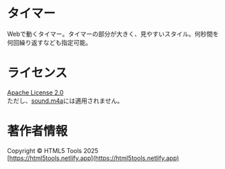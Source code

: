 # タイマー
Webで動くタイマー。タイマーの部分が大きく、見やすいスタイル。何秒間を何回繰り返すなども指定可能。
# ライセンス
[Apache License 2.0](LICENSE)  
ただし、[sound.m4a](sound.m4a)には適用されません。
# 著作者情報
Copyright &copy; HTML5 Tools 2025  
[https://html5tools.netlify.app](https://html5tools.netlify.app)